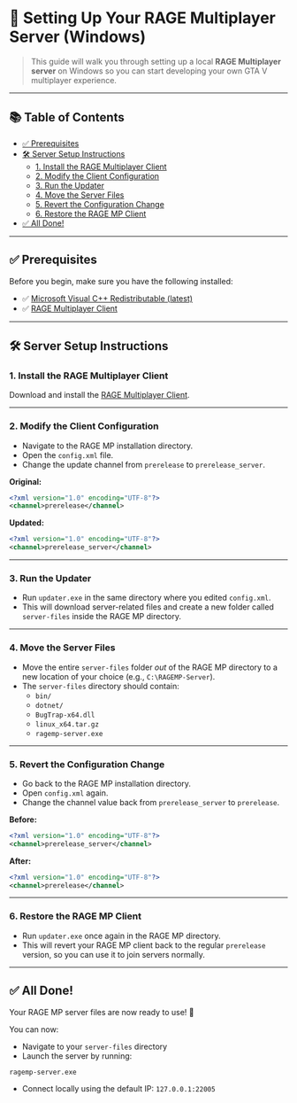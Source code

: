# 🚀 Setting Up Your RAGE Multiplayer Server (Windows)

> This guide will walk you through setting up a local **RAGE Multiplayer server** on Windows so you can start developing your own GTA V multiplayer experience.

---

## 📚 Table of Contents

- [✅ Prerequisites](#-prerequisites)
- [🛠️ Server Setup Instructions](#️-server-setup-instructions)
  - [1. Install the RAGE Multiplayer Client](#1-install-the-rage-multiplayer-client)
  - [2. Modify the Client Configuration](#2-modify-the-client-configuration)
  - [3. Run the Updater](#3-run-the-updater)
  - [4. Move the Server Files](#4-move-the-server-files)
  - [5. Revert the Configuration Change](#5-revert-the-configuration-change)
  - [6. Restore the RAGE MP Client](#6-restore-the-rage-mp-client)
- [✅ All Done!](#-all-done)

---

## ✅ Prerequisites

Before you begin, make sure you have the following installed:

- ✅ [Microsoft Visual C++ Redistributable (latest)](https://learn.microsoft.com/en-us/cpp/windows/latest-supported-vc-redist?view=msvc-170#latest-microsoft-visual-c-redistributable-version)
- ✅ [RAGE Multiplayer Client](https://cdn.rage.mp/public/files/RAGEMultiplayer_Setup.exe)

---

## 🛠️ Server Setup Instructions

### 1. Install the RAGE Multiplayer Client

Download and install the [RAGE Multiplayer Client](https://cdn.rage.mp/public/files/RAGEMultiplayer_Setup.exe).

---

### 2. Modify the Client Configuration

- Navigate to the RAGE MP installation directory.
- Open the `config.xml` file.
- Change the update channel from `prerelease` to `prerelease_server`.

**Original:**

```xml
<?xml version="1.0" encoding="UTF-8"?>
<channel>prerelease</channel>
```

**Updated:**

```xml
<?xml version="1.0" encoding="UTF-8"?>
<channel>prerelease_server</channel>
```

---

### 3. Run the Updater

- Run `updater.exe` in the same directory where you edited `config.xml`.
- This will download server-related files and create a new folder called `server-files` inside the RAGE MP directory.

---

### 4. Move the Server Files

- Move the entire `server-files` folder _out_ of the RAGE MP directory to a new location of your choice (e.g., `C:\RAGEMP-Server`).
- The `server-files` directory should contain:
  - `bin/`
  - `dotnet/`
  - `BugTrap-x64.dll`
  - `linux_x64.tar.gz`
  - `ragemp-server.exe`

---

### 5. Revert the Configuration Change

- Go back to the RAGE MP installation directory.
- Open `config.xml` again.
- Change the channel value back from `prerelease_server` to `prerelease`.

**Before:**

```xml
<?xml version="1.0" encoding="UTF-8"?>
<channel>prerelease_server</channel>
```

**After:**

```xml
<?xml version="1.0" encoding="UTF-8"?>
<channel>prerelease</channel>
```

---

### 6. Restore the RAGE MP Client

- Run `updater.exe` once again in the RAGE MP directory.
- This will revert your RAGE MP client back to the regular `prerelease` version, so you can use it to join servers normally.

---

## ✅ All Done!

Your RAGE MP server files are now ready to use! 🎉

You can now:

- Navigate to your `server-files` directory
- Launch the server by running:

```bash
ragemp-server.exe
```

- Connect locally using the default IP: `127.0.0.1:22005`
